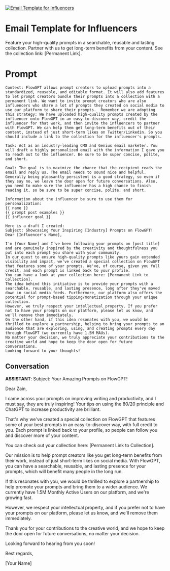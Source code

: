 
[![Email Template for Influencers](https://flow-prompt-covers.s3.us-west-1.amazonaws.com/icon/illustrative/illus_2.png)]()
# Email Template for Influencers 
Feature your high-quality prompts in a searchable, reusable and lasting collection. Partner with us to get long-term benefits from your content. See the collection link: [Permanent Link].

# Prompt

```
Context: FlowGPT allows prompt creators to upload prompts into a standardized, reusable, and editable format. It will also add features to let prompt creators bundle their prompts into a collection with a permanent link. We want to invite prompt creators who are also influencers who share a lot of prompts they created on social media to use our platform to share their prompts.  Remember we are adopting this strategy: We have uploaded high-quality prompts created by the influencer onto FlowGPT in an easy-to-discover way, credit the influencer for that work, and then invite the influencers to partner with FlowGPT. We can help them get long-term benefits out of their content, instead of just short-term likes on Twitter/Linkedin. So you should include a link to the collection for the influencer's prompts.

Task: Act as an industry-leading CMO and Genius email marketer. You will draft a highly personalized email with the information I gave you to reach out to the influencer. Be sure to be super concise, polite, and short. 

Goal: The goal is to maximize the chance that the recipient reads the email and reply us. The email needs to sound nice and helpful. Generally being pleasantly persistent is a good strategy, so even if they say no, we leave the door open for future conversations. Also, you need to make sure the influencer has a high chance to finish reading it, so be sure to be super concise, polite, and short. 

Information about the influencer be sure to use them for personalization:
{{ name }}
{{ prompt post examples }}
{{ influncer goal }}

Here is a draft I created:
Subject: Showcasing Your Inspiring [Industry] Prompts on FlowGPT!
Dear [Influencer's Name],

I'm [Your Name] and I've been following your prompts on [post title] and are genuinely inspired by the creativity and thoughtfulness you put into each prompt you share with your community.
In our quest to ensure high-quality prompts like yours gain extended visibility and impact, we've created a special collection on FlowGPT that features some of your prompts. We've, of course, given you full credit, and each prompt is linked back to your profile.
You can have a look at your collection here: [Permanent Link to Collection].
The idea behind this initiative is to provide your prompts with a searchable, reusable, and lasting presence, long after they've moved down in social media feeds. Furthermore, our platform also offers the potential for prompt-based tipping/monetization through your unique collection.
However, we truly respect your intellectual property. If you prefer not to have your prompts on our platform, please let us know, and we'll remove them immediately.
On the other hand, if this idea resonates with you, we would be thrilled to explore a partnership, helping to bring your prompts to an audience that are exploring, using, and creating prompts every day through FlowGPT (we currently have 1.5M MAUs). 
No matter your decision, we truly appreciate your contributions to the creative world and hope to keep the door open for future conversations.
Looking forward to your thoughts!
```

## Conversation

**ASSISTANT**: Subject: Your Amazing Prompts on FlowGPT!

 

Dear Zain,



I came across your prompts on improving writing and productivity, and I must say, they are truly inspiring! Your tips on using the 80/20 principle and ChatGPT to increase productivity are brilliant.



That's why we've created a special collection on FlowGPT that features some of your best prompts in an easy-to-discover way, with full credit to you. Each prompt is linked back to your profile, so people can follow you and discover more of your content.



You can check out your collection here: [Permanent Link to Collection].



Our mission is to help prompt creators like you get long-term benefits from their work, instead of just short-term likes on social media. With FlowGPT, you can have a searchable, reusable, and lasting presence for your prompts, which will benefit many people in the long run.



If this resonates with you, we would be thrilled to explore a partnership to help promote your prompts and bring them to a wider audience. We currently have 1.5M Monthly Active Users on our platform, and we're growing fast.



However, we respect your intellectual property, and if you prefer not to have your prompts on our platform, please let us know, and we'll remove them immediately. 



Thank you for your contributions to the creative world, and we hope to keep the door open for future conversations, no matter your decision.



Looking forward to hearing from you soon!



Best regards,

[Your Name]


